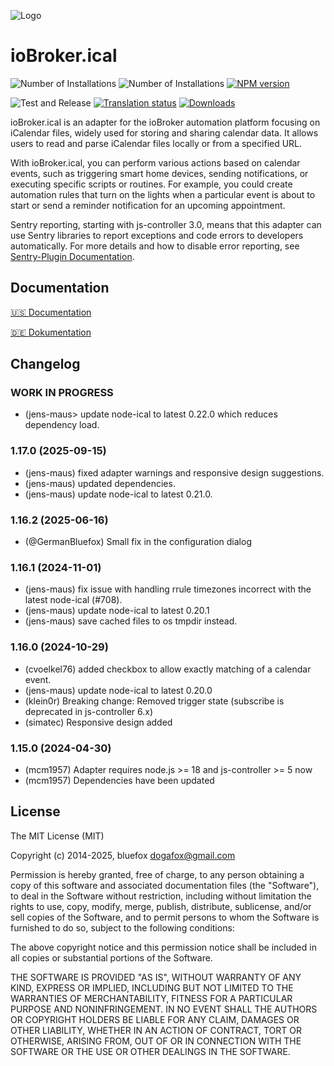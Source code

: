 ![Logo](admin/ical.png)
# ioBroker.ical

![Number of Installations](http://iobroker.live/badges/ical-installed.svg)
![Number of Installations](http://iobroker.live/badges/ical-stable.svg)
[![NPM version](http://img.shields.io/npm/v/iobroker.ical.svg)](https://www.npmjs.com/package/iobroker.ical)

![Test and Release](https://github.com/iobroker-community-adapters/ioBroker.ical/workflows/Test%20and%20Release/badge.svg)
[![Translation status](https://weblate.iobroker.net/widgets/adapters/-/ical/svg-badge.svg)](https://weblate.iobroker.net/engage/adapters/?utm_source=widget)
[![Downloads](https://img.shields.io/npm/dm/iobroker.ical.svg)](https://www.npmjs.com/package/iobroker.ical)

ioBroker.ical is an adapter for the ioBroker automation platform focusing on iCalendar files, widely used for storing and sharing calendar data. It allows users to read and parse iCalendar files locally or from a specified URL.  

With ioBroker.ical, you can perform various actions based on calendar events, such as triggering smart home devices, sending notifications, or executing specific scripts or routines. For example, you could create automation rules that turn on the lights when a particular event is about to start or send a reminder notification for an upcoming appointment.  

Sentry reporting, starting with js-controller 3.0, means that this adapter can use Sentry libraries to report exceptions and code errors to developers automatically. For more details and how to disable error reporting, see [Sentry-Plugin Documentation](https://github.com/ioBroker/plugin-sentry#plugin-sentry). 

## Documentation

[🇺🇸 Documentation](./docs/en/README.md)

[🇩🇪 Dokumentation](./docs/de/README.md)

<!-- 
## Todo
* fix timezone stuff in tests
-->

## Changelog
<!--
	Placeholder for the next version (at the beginning of the line):
	### **WORK IN PROGRESS**
-->
### **WORK IN PROGRESS**
* (jens-maus> update node-ical to latest 0.22.0 which reduces dependency load.

### 1.17.0 (2025-09-15)
* (jens-maus) fixed adapter warnings and responsive design suggestions.
* (jens-maus) updated dependencies.
* (jens-maus) update node-ical to latest 0.21.0.

### 1.16.2 (2025-06-16)

* (@GermanBluefox) Small fix in the configuration dialog

### 1.16.1 (2024-11-01)
* (jens-maus) fix issue with handling rrule timezones incorrect with the latest node-ical (#708).
* (jens-maus) update node-ical to latest 0.20.1
* (jens-maus) save cached files to os tmpdir instead.

### 1.16.0 (2024-10-29)
* (cvoelkel76) added checkbox to allow exactly matching of a calendar event.
* (jens-maus) update node-ical to latest 0.20.0
* (klein0r) Breaking change: Removed trigger state (subscribe is deprecated in js-controller 6.x)
* (simatec) Responsive design added

### 1.15.0 (2024-04-30)
* (mcm1957) Adapter requires node.js >= 18 and js-controller >= 5 now
* (mcm1957) Dependencies have been updated

## License

The MIT License (MIT)

Copyright (c) 2014-2025, bluefox <dogafox@gmail.com>

Permission is hereby granted, free of charge, to any person obtaining a copy
of this software and associated documentation files (the "Software"), to deal
in the Software without restriction, including without limitation the rights
to use, copy, modify, merge, publish, distribute, sublicense, and/or sell
copies of the Software, and to permit persons to whom the Software is
furnished to do so, subject to the following conditions:

The above copyright notice and this permission notice shall be included in all
copies or substantial portions of the Software.

THE SOFTWARE IS PROVIDED "AS IS", WITHOUT WARRANTY OF ANY KIND, EXPRESS OR
IMPLIED, INCLUDING BUT NOT LIMITED TO THE WARRANTIES OF MERCHANTABILITY,
FITNESS FOR A PARTICULAR PURPOSE AND NONINFRINGEMENT. IN NO EVENT SHALL THE
AUTHORS OR COPYRIGHT HOLDERS BE LIABLE FOR ANY CLAIM, DAMAGES OR OTHER
LIABILITY, WHETHER IN AN ACTION OF CONTRACT, TORT OR OTHERWISE, ARISING FROM,
OUT OF OR IN CONNECTION WITH THE SOFTWARE OR THE USE OR OTHER DEALINGS IN THE
SOFTWARE.
